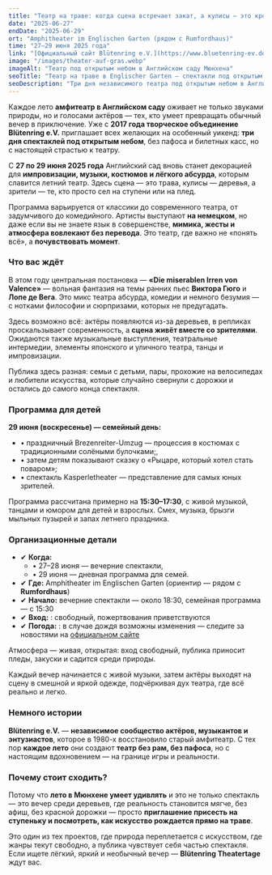 ```yaml
---
title: "Театр на траве: когда сцена встречает закат, а кулисы — это кроны деревьев"
date: "2025-06-27"
endDate: "2025-06-29"
ort: "Amphitheater im Englischen Garten (рядом с Rumfordhaus)"
time: "27–29 июня 2025 года"
link: "[Официальный сайт Blütenring e.V.](https://www.bluetenring-ev.de/aktuelles.html)"
image: "/images/theater-auf-gras.webp"
imageAlt: "Театр под открытым небом в Английском саду Мюнхена"
seoTitle: "Театр на траве в Englischer Garten — спектакли под открытым небом 27–29 июня"
seoDescription: "Три дня независимого театра под открытым небом в Английском саду: спектакли, музыка, пикник и атмосфера лета. Вход свободный."
---
```


Каждое лето **амфитеатр в Английском саду** оживает не только звуками природы, но и голосами актёров — тех, кто умеет превращать обычный вечер в приключение. Уже с **2017 года творческое объединение Blütenring e.V.** приглашает всех желающих на особенный уикенд: **три дня спектаклей под открытым небом**, без пафоса и билетных касс, но с настоящей страстью к театру.

С **27 по 29 июня 2025 года** Английский сад вновь станет декорацией для **импровизации, музыки, костюмов и лёгкого абсурда**, которым славится летний театр. Здесь сцена — это трава, кулисы — деревья, а зрители — те, кто просто сел на ступени или на плед.

Программа варьируется от классики до современного театра, от задумчивого до комедийного. Артисты выступают **на немецком**, но даже если вы не знаете язык в совершенстве, **мимика, жесты и атмосфера вовлекают без перевода**. Это театр, где важно не «понять всё», а **почувствовать момент**.

### Что вас ждёт

В этом году центральная постановка — **«Die miserablen Irren von Valence»** — вольная фантазия на темы ранних пьес **Виктора Гюго** и **Лопе де Вега**. Это микс театра абсурда, комедии и немного безумия — с нотками философии и сюрпризами, которых не предугадать.

Здесь возможно всё: актёры появляются из-за деревьев, в репликах проскальзывает современность, а **сцена живёт вместе со зрителями**. Ожидаются также музыкальные выступления, театральные интермедии, элементы японского и уличного театра, танцы и импровизации.

Публика здесь разная: семьи с детьми, пары, прохожие на велосипедах и любители искусства, которые случайно свернули с дорожки и остались до самого конца спектакля.

### Программа для детей

**29 июня (воскресенье) — семейный день:**

- • праздничный Brezenreiter-Umzug — процессия в костюмах с традиционными солёными булочками;,
- • затем детям показывают сказку о «Рыцаре, который хотел стать поваром»;
- • спектакль Kasperletheater — представление для самых юных зрителей.

Программа рассчитана примерно на **15:30–17:30**, с живой музыкой, танцами и юмором для детей и взрослых. Cмех, музыка, брызги мыльных пузырей и запах летнего праздника.

### Организационные детали

- ✔ **Когда:** 
  - • 27–28 июня — вечерние спектакли,
  - • 29 июня — дневная программа для семей. 
- ✔ **Где:** Amphitheater im Englischen Garten (ориентир — рядом с **Rumfordhaus**)  
- ✔ **Начало:** вечерние спектакли — около 18:30, семейная программа — с 15:30
- ✔ **Вход:** : свободный, пожертвования приветствуются
- ✔ **Погода:** : в случае дождя возможны изменения — следите за новостями на [официальном сайте](https://www.bluetenring-ev.de/aktuelles.html)

Атмосфера — живая, открытая: вход свободный, публика приносит пледы, закуски и садится среди природы.

Каждый вечер начинается с живой музыки, затем актёры выходят на сцену в смешной и яркой одежде, подчёркивая дух театра, где всё реально и легко.

### Немного истории

**Blütenring e.V.** — **независимое сообщество актёров, музыкантов и энтузиастов**, которое в 1980-х восстановило старый амфитеатр. С тех пор **каждое лето** они создают **театр без рам, без пафоса**, но с настоящим вдохновением — на границе игры и реальности.

### Почему стоит сходить?

Потому что **лето в Мюнхене умеет удивлять** и это не только спектакль — это вечер среди деревьев, где реальность становится мягче, без афиш, без красной дорожки — просто **приглашение присесть на ступеньку и посмотреть, как искусство рождается прямо на траве**.

Это один из тех проектов, где природа переплетается с искусством, где жанры текут свободно, а публика чувствует себя частью спектакля. Если ищете лёгкий, яркий и необычный вечер — **Blütenring Theatertage** ждут вас.